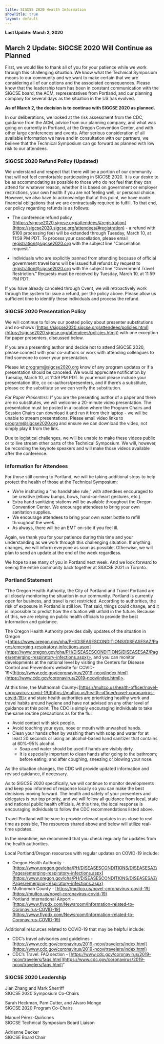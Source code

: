 ```yaml
---
title: SIGCSE 2020 Health Information
showTitle: true
layout: default
---
```


**Last Update: March 2, 2020**


## March 2 Update: SIGCSE 2020 Will Continue as Planned

First, we would like to thank all of you for your patience while we work through this challenging situation.  We know what the Technical Symposium means to our community and we want to make certain that we are considering all of our options and the associated consequences.  Please know that the leadership team has been in constant communication with the SIGCSE board, the ACM, representatives from Portland, and our planning company for several days as the situation in the US has evolved.

**As of March 2, the decision is to continue with SIGCSE 2020 as planned.**

In our deliberations, we looked at the risk assessment from the CDC, guidance from the ACM, advice from our planning company, and what was going on currently in Portland, at the Oregon Convention Center, and with other large conferences and events.  After serious consideration of all available information we have and in consultation with our partners, we believe that the Technical Symposium can go forward as planned with low risk to our attendees.  

### SIGCSE 2020 Refund Policy (Updated)
We understand and respect that there will be a portion of our community that will not feel comfortable participating in SIGCSE 2020.  It is our desire to be as accommodating as possible to those who do not feel that they can attend for whatever reason, whether it is based on government or employer restrictions, your own health if you are not feeling well, or personal choice.  However, we also have to acknowledge that at this point, we have made financial obligations that we are contractually required to fulfill.  To that end, our policy regarding refunds is as follows:

- The conference refund policy ([https://sigcse2020.sigcse.org/attendees/#registration](https://sigcse2020.sigcse.org/attendees/#registration) - a refund with $100 processing fee) will be extended through Tuesday, March 10, at 11:59 PM PDT.  To process your cancellation, please email [registration@sigcse2020.org](registration@sigcse2020.org) with the subject line “Cancellation request.”

- Individuals who are explicitly banned from attending because of official government travel bans will be issued full refunds by request to [registration@sigcse2020.org](registration@sigcse2020.org) with the subject line “Government Travel Restriction.”  Requests must be received by Tuesday, March 10, at 11:59 PM PDT.

If you have already canceled through Cvent, we will retroactively work through the system to issue a refund, per the policy above.  Please allow us sufficient time to identify these individuals and process the refund.

### SIGCSE 2020 Presentation Policy
We will continue to follow our posted policy about presenter substitutions and no-shows ([https://sigcse2020.sigcse.org/attendees/policies.html](https://sigcse2020.sigcse.org/attendees/policies.html)) with one exception for paper presenters, discussed below.

If you are a presenting author and decide not to attend SIGCSE 2020, please connect with your co-authors or work with attending colleagues to find someone to cover your presentation. 

Please let [program@sigcse2020.org](mailto:program@sigcse2020.org) know of any program updates or if a presentation should be canceled. We would appreciate notification by Tuesday, March 10, at 11:59 PM PDT.  In your email please include your presentation title, cc co-authors/presenters, and if there’s a substitute, please cc the substitute so we can verify the substitution.  

*For Paper Presenters:* If you are the presenting author of a paper and there are no substitutes, we will welcome a 20-minute video presentation.  The presentation must be posted in a location where the Program Chairs and Session Chairs can download it and run it from their laptop - we will be unable to stream presentations.  Please email video links to [program@sigcse2020.org](mailto:program@sigcse2020.org) and ensure we can download the video, not simply play it from the link.

Due to logistical challenges, we will be unable to make these videos public or to live stream other parts of the Technical Symposium.  We will, however, be recording the keynote speakers and will make those videos available after the conference. 

### Information for Attendees
For those still coming to Portland, we will be taking additional steps to help protect the health of those at the Technical Symposium:

- We’re instituting a “no handshake rule,” with attendees encouraged to be creative (elbow bumps, bows, hand-on-heart gestures, etc.).
- Extra hand sanitizing stations will be available throughout the Oregon Convention Center.  We encourage attendees to bring your own sanitation supplies.
- We encourage attendees to bring your own water bottle to refill throughout the week.
- As always, there will be an EMT on-site if you feel ill.

Again, we thank you for your patience during this time and your understanding as we work through this challenging situation.  If anything changes, we will inform everyone as soon as possible.  Otherwise, we will plan to send an update at the end of the week regardless.

We hope to see many of you in Portland next week.  And we look forward to seeing the entire community back together at SIGCSE 2021 in Toronto.


### Portland Statement

"The Oregon Health Authority, the City of Portland and Travel Portland are all closely monitoring the situation in our community. Portland is currently open for business, and travel is not restricted. According to authorities, the risk of exposure in Portland is still low. That said, things could change, and it is impossible to predict how the situation will unfold in the future. Because of this, we are relying on public health officials to provide the best information and guidance.

The Oregon Health Authority provides daily updates of the situation in Oregon <[https://www.oregon.gov/oha/PH/DISEASESCONDITIONS/DISEASESAZ/Pages/emerging-respiratory-infections.aspx](https://www.oregon.gov/oha/PH/DISEASESCONDITIONS/DISEASESAZ/Pages/emerging-respiratory-infections.aspx)>, and you can monitor developments at the national level by visiting the Centers for Disease Control and Prevention’s website for COVID-19<[https://www.cdc.gov/coronavirus/2019-ncov/index.html](https://www.cdc.gov/coronavirus/2019-ncov/index.html)>.

At this time, the Multnomah County<[https://multco.us/health-officer/novel-coronavirus-covid-19](https://multco.us/health-officer/novel-coronavirus-covid-19)> and state health authorities are prioritizing healthy work and travel habits around hygiene and have not advised on any other level of guidance at this point. The CDC is simply encouraging individuals to take the same routine precautions as for the flu:

  *   Avoid contact with sick people.
  *   Avoid touching your eyes, nose or mouth with unwashed hands.
  *   Clean your hands often by washing them with soap and water for at least 20 seconds or using an alcohol-based hand sanitizer that contains at 60%–95% alcohol.
      *   Soap and water should be used if hands are visibly dirty.
      *   It is especially important to clean hands after going to the bathroom; before eating; and after coughing, sneezing or blowing your nose.

As the situation changes, the CDC will provide updated information and revised guidance, if necessary.

As to SIGCSE 2020 specifically, we will continue to monitor developments and keep you informed of response locally so you can make the best decisions moving forward. The health and safety of your presenters and delegates is our top priority, and we will follow all guidance from local, state and national public health officials. At this time, the local response is encouraging individuals to follow the CDC recommendations listed above.

Travel Portland will be sure to provide relevant updates in as close to real time as possible, The resources shared above and below will utilize real-time updates.

In the meantime, we recommend that you check regularly for updates from the health authorities.

Local Portland/Oregon resources with regular updates on COVID-19 include:

  *   Oregon Health Authority - [https://www.oregon.gov/oha/PH/DISEASESCONDITIONS/DISEASESAZ/Pages/emerging-respiratory-infections.aspx](https://www.oregon.gov/oha/PH/DISEASESCONDITIONS/DISEASESAZ/Pages/emerging-respiratory-infections.aspx)
  *   Multnomah County - [https://multco.us/novel-coronavirus-covid-19](https://multco.us/novel-coronavirus-covid-19)
  *   Portland International Airport - [https://www.flypdx.com/Newsroom/Information-related-to-Coronavirus-COVID-19](https://www.flypdx.com/Newsroom/Information-related-to-Coronavirus-COVID-19)

Additional resources related to COVID-19 that may be helpful include:

  *   CDC’s travel advisories and guidelines - [https://www.cdc.gov/coronavirus/2019-ncov/travelers/index.html](https://www.cdc.gov/coronavirus/2019-ncov/travelers/index.html)
  *   CDC’s Travel: FAQ section - [https://www.cdc.gov/coronavirus/2019-ncov/travelers/faqs.html](https://www.cdc.gov/coronavirus/2019-ncov/travelers/faqs.html)"


### SIGCSE 2020 Leadership

Jian Zhang and Mark Sherriff<br>
SIGCSE 2020 Symposium Co-Chairs

Sarah Heckman, Pam Cutter, and Alvaro Monge<br>
SIGCSE 2020 Program Co-Chairs

Manuel Pérez-Quiñones<br>
SIGCSE Technical Symposium Board Liaison

Adrienne Decker<br>
SIGCSE Board Chair


